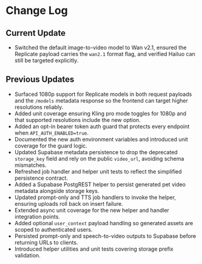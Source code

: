# Change Log

## Current Update
- Switched the default image-to-video model to Wan v2.1, ensured the Replicate payload carries the `wan2.1` format flag, and verified Hailuo can still be targeted explicitly.

## Previous Updates
- Surfaced 1080p support for Replicate models in both request payloads and the `/models` metadata response so the frontend can target higher resolutions reliably.
- Added unit coverage ensuring Kling pro mode toggles for 1080p and that supported resolutions include the new option.
- Added an opt-in bearer token auth guard that protects every endpoint when `API_AUTH_ENABLED=true`.
- Documented the new auth environment variables and introduced unit coverage for the guard logic.
- Updated Supabase metadata persistence to drop the deprecated `storage_key` field and rely on the public `video_url`, avoiding schema mismatches.
- Refreshed job handler and helper unit tests to reflect the simplified persistence contract.
- Added a Supabase PostgREST helper to persist generated pet video metadata alongside storage keys.
- Updated prompt-only and TTS job handlers to invoke the helper, ensuring uploads roll back on insert failure.
- Extended async unit coverage for the new helper and handler integration points.
- Added optional `user_context` payload handling so generated assets are scoped to authenticated users.
- Persisted prompt-only and speech-to-video outputs to Supabase before returning URLs to clients.
- Introduced helper utilities and unit tests covering storage prefix validation.
